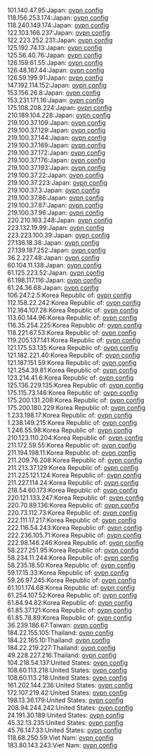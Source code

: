 101.140.47.95:Japan: [ovpn config](vpn/101_140_47_95.ovpn)  
118.156.253.174:Japan: [ovpn config](vpn/118_156_253_174.ovpn)  
118.240.149.174:Japan: [ovpn config](vpn/118_240_149_174.ovpn)  
122.103.166.237:Japan: [ovpn config](vpn/122_103_166_237.ovpn)  
122.223.252.231:Japan: [ovpn config](vpn/122_223_252_231.ovpn)  
125.192.74.13:Japan: [ovpn config](vpn/125_192_74_13.ovpn)  
125.56.40.76:Japan: [ovpn config](vpn/125_56_40_76.ovpn)  
126.159.61.55:Japan: [ovpn config](vpn/126_159_61_55.ovpn)  
126.48.167.44:Japan: [ovpn config](vpn/126_48_167_44.ovpn)  
126.59.199.91:Japan: [ovpn config](vpn/126_59_199_91.ovpn)  
147.192.114.152:Japan: [ovpn config](vpn/147_192_114_152.ovpn)  
153.156.26.8:Japan: [ovpn config](vpn/153_156_26_8.ovpn)  
153.231.171.16:Japan: [ovpn config](vpn/153_231_171_16.ovpn)  
175.108.208.224:Japan: [ovpn config](vpn/175_108_208_224.ovpn)  
210.189.104.228:Japan: [ovpn config](vpn/210_189_104_228.ovpn)  
219.100.37.109:Japan: [ovpn config](vpn/219_100_37_109.ovpn)  
219.100.37.129:Japan: [ovpn config](vpn/219_100_37_129.ovpn)  
219.100.37.144:Japan: [ovpn config](vpn/219_100_37_144.ovpn)  
219.100.37.169:Japan: [ovpn config](vpn/219_100_37_169.ovpn)  
219.100.37.172:Japan: [ovpn config](vpn/219_100_37_172.ovpn)  
219.100.37.176:Japan: [ovpn config](vpn/219_100_37_176.ovpn)  
219.100.37.193:Japan: [ovpn config](vpn/219_100_37_193.ovpn)  
219.100.37.22:Japan: [ovpn config](vpn/219_100_37_22.ovpn)  
219.100.37.223:Japan: [ovpn config](vpn/219_100_37_223.ovpn)  
219.100.37.3:Japan: [ovpn config](vpn/219_100_37_3.ovpn)  
219.100.37.86:Japan: [ovpn config](vpn/219_100_37_86.ovpn)  
219.100.37.87:Japan: [ovpn config](vpn/219_100_37_87.ovpn)  
219.100.37.96:Japan: [ovpn config](vpn/219_100_37_96.ovpn)  
220.210.163.248:Japan: [ovpn config](vpn/220_210_163_248.ovpn)  
223.132.19.99:Japan: [ovpn config](vpn/223_132_19_99.ovpn)  
223.223.100.39:Japan: [ovpn config](vpn/223_223_100_39.ovpn)  
27.136.18.38:Japan: [ovpn config](vpn/27_136_18_38.ovpn)  
27.139.187.252:Japan: [ovpn config](vpn/27_139_187_252.ovpn)  
36.2.227.48:Japan: [ovpn config](vpn/36_2_227_48.ovpn)  
60.104.11.138:Japan: [ovpn config](vpn/60_104_11_138.ovpn)  
61.125.223.52:Japan: [ovpn config](vpn/61_125_223_52.ovpn)  
61.198.117.116:Japan: [ovpn config](vpn/61_198_117_116.ovpn)  
61.24.36.68:Japan: [ovpn config](vpn/61_24_36_68.ovpn)  
106.247.2.5:Korea Republic of: [ovpn config](vpn/106_247_2_5.ovpn)  
112.158.22.242:Korea Republic of: [ovpn config](vpn/112_158_22_242.ovpn)  
112.164.107.28:Korea Republic of: [ovpn config](vpn/112_164_107_28.ovpn)  
113.60.144.96:Korea Republic of: [ovpn config](vpn/113_60_144_96.ovpn)  
116.35.254.225:Korea Republic of: [ovpn config](vpn/116_35_254_225.ovpn)  
118.221.67.53:Korea Republic of: [ovpn config](vpn/118_221_67_53.ovpn)  
119.205.137.141:Korea Republic of: [ovpn config](vpn/119_205_137_141.ovpn)  
121.175.53.135:Korea Republic of: [ovpn config](vpn/121_175_53_135.ovpn)  
121.182.221.40:Korea Republic of: [ovpn config](vpn/121_182_221_40.ovpn)  
121.187.151.59:Korea Republic of: [ovpn config](vpn/121_187_151_59.ovpn)  
121.254.39.81:Korea Republic of: [ovpn config](vpn/121_254_39_81.ovpn)  
123.214.41.6:Korea Republic of: [ovpn config](vpn/123_214_41_6.ovpn)  
125.136.229.135:Korea Republic of: [ovpn config](vpn/125_136_229_135.ovpn)  
175.115.73.146:Korea Republic of: [ovpn config](vpn/175_115_73_146.ovpn)  
175.200.131.208:Korea Republic of: [ovpn config](vpn/175_200_131_208.ovpn)  
175.200.180.229:Korea Republic of: [ovpn config](vpn/175_200_180_229.ovpn)  
1.233.198.17:Korea Republic of: [ovpn config](vpn/1_233_198_17.ovpn)  
1.238.149.215:Korea Republic of: [ovpn config](vpn/1_238_149_215.ovpn)  
1.246.55.98:Korea Republic of: [ovpn config](vpn/1_246_55_98.ovpn)  
210.123.110.204:Korea Republic of: [ovpn config](vpn/210_123_110_204.ovpn)  
211.172.59.55:Korea Republic of: [ovpn config](vpn/211_172_59_55.ovpn)  
211.194.198.11:Korea Republic of: [ovpn config](vpn/211_194_198_11.ovpn)  
211.209.76.208:Korea Republic of: [ovpn config](vpn/211_209_76_208.ovpn)  
211.213.37.129:Korea Republic of: [ovpn config](vpn/211_213_37_129.ovpn)  
211.225.121.124:Korea Republic of: [ovpn config](vpn/211_225_121_124.ovpn)  
211.227.114.24:Korea Republic of: [ovpn config](vpn/211_227_114_24.ovpn)  
218.54.60.173:Korea Republic of: [ovpn config](vpn/218_54_60_173.ovpn)  
220.121.133.247:Korea Republic of: [ovpn config](vpn/220_121_133_247.ovpn)  
220.70.89.136:Korea Republic of: [ovpn config](vpn/220_70_89_136.ovpn)  
220.73.112.73:Korea Republic of: [ovpn config](vpn/220_73_112_73.ovpn)  
222.111.17.217:Korea Republic of: [ovpn config](vpn/222_111_17_217.ovpn)  
222.116.54.243:Korea Republic of: [ovpn config](vpn/222_116_54_243.ovpn)  
222.236.105.71:Korea Republic of: [ovpn config](vpn/222_236_105_71.ovpn)  
222.98.146.246:Korea Republic of: [ovpn config](vpn/222_98_146_246.ovpn)  
58.227.251.95:Korea Republic of: [ovpn config](vpn/58_227_251_95.ovpn)  
58.234.11.244:Korea Republic of: [ovpn config](vpn/58_234_11_244.ovpn)  
58.235.18.50:Korea Republic of: [ovpn config](vpn/58_235_18_50.ovpn)  
59.17.15.33:Korea Republic of: [ovpn config](vpn/59_17_15_33.ovpn)  
59.26.97.245:Korea Republic of: [ovpn config](vpn/59_26_97_245.ovpn)  
61.101.174.68:Korea Republic of: [ovpn config](vpn/61_101_174_68.ovpn)  
61.254.107.52:Korea Republic of: [ovpn config](vpn/61_254_107_52.ovpn)  
61.84.94.82:Korea Republic of: [ovpn config](vpn/61_84_94_82.ovpn)  
61.85.37.121:Korea Republic of: [ovpn config](vpn/61_85_37_121.ovpn)  
61.85.78.89:Korea Republic of: [ovpn config](vpn/61_85_78_89.ovpn)  
36.239.186.67:Taiwan: [ovpn config](vpn/36_239_186_67.ovpn)  
184.22.155.105:Thailand: [ovpn config](vpn/184_22_155_105.ovpn)  
184.22.165.10:Thailand: [ovpn config](vpn/184_22_165_10.ovpn)  
184.22.219.227:Thailand: [ovpn config](vpn/184_22_219_227.ovpn)  
49.228.227.216:Thailand: [ovpn config](vpn/49_228_227_216.ovpn)  
104.218.54.137:United States: [ovpn config](vpn/104_218_54_137.ovpn)  
108.60.113.218:United States: [ovpn config](vpn/108_60_113_218.ovpn)  
108.60.113.218:United States: [ovpn config](vpn/108_60_113_218.ovpn)  
161.202.144.236:United States: [ovpn config](vpn/161_202_144_236.ovpn)  
172.107.219.42:United States: [ovpn config](vpn/172_107_219_42.ovpn)  
198.13.36.179:United States: [ovpn config](vpn/198_13_36_179.ovpn)  
208.94.244.242:United States: [ovpn config](vpn/208_94_244_242.ovpn)  
24.191.30.189:United States: [ovpn config](vpn/24_191_30_189.ovpn)  
45.32.13.235:United States: [ovpn config](vpn/45_32_13_235.ovpn)  
45.76.147.33:United States: [ovpn config](vpn/45_76_147_33.ovpn)  
118.68.250.59:Viet Nam: [ovpn config](vpn/118_68_250_59.ovpn)  
183.80.143.243:Viet Nam: [ovpn config](vpn/183_80_143_243.ovpn)  
